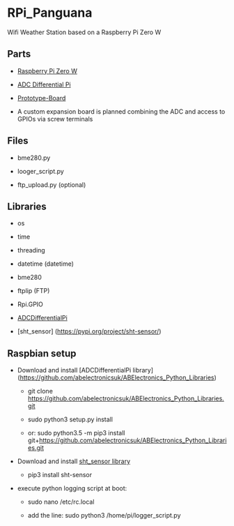 # RPi_Panguana
Wifi Weather Station based on a Raspberry Pi Zero W

## Parts

* [Raspberry Pi Zero W](https://www.raspberrypi.org/products/raspberry-pi-zero-w/)

* [ADC Differential Pi](https://www.abelectronics.co.uk/p/65/adc-differential-pi-raspberry-pi-analogue-to-digital-converter)

* [Prototype-Board](https://www.pollin.de/p/joy-it-prototyp-board-fuer-raspberry-pi-810818)

* A custom expansion board is planned combining the ADC and access to GPIOs via screw terminals

## Files

* bme280.py

* looger_script.py

* ftp_upload.py (optional)

## Libraries

* os

* time

* threading

* datetime (datetime)

* bme280

* ftplip (FTP)

* Rpi.GPIO

* [ADCDifferentialPi](https://www.abelectronics.co.uk/kb/article/23/python-library-and-demos)

* [sht_sensor] (https://pypi.org/project/sht-sensor/)

## Raspbian setup

* Download and install [ADCDifferentialPi library] (https://github.com/abelectronicsuk/ABElectronics_Python_Libraries)

    *   git clone https://github.com/abelectronicsuk/ABElectronics_Python_Libraries.git

    *   sudo python3 setup.py install

    * or:   sudo python3.5 -m pip3 install git+https://github.com/abelectronicsuk/ABElectronics_Python_Libraries.git

* Download and install [sht_sensor library](https://github.com/kizniche/sht-sensor/)

    *   pip3 install sht-sensor

* execute python logging script at boot:

    *   sudo nano /etc/rc.local

    * add the line: sudo python3 /home/pi/logger_script.py
    
